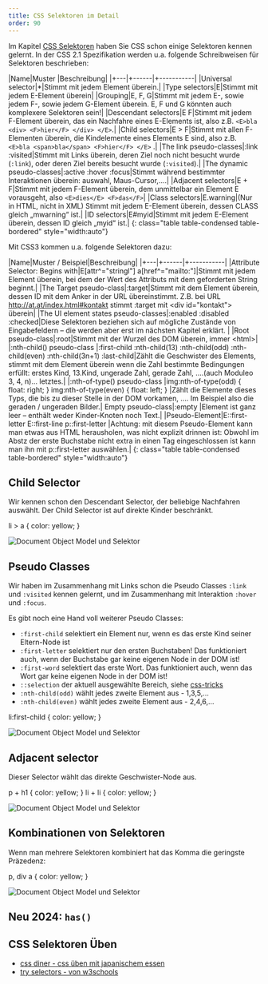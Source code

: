 ```yaml
---
title: CSS Selektoren im Detail
order: 90
---
```


Im Kapitel [CSS Selektoren](/css/basic-selectors/) haben Sie CSS schon
einige Selektoren
kennen gelernt. In der CSS 2.1 Spezifikation werden u.a.
folgende Schreibweisen für Selektoren beschrieben:

|Name|Muster |Beschreibung|
|+---|+------|+-----------|
|Universal selector|*|Stimmt mit jedem Element überein.|
|Type selectors|E|Stimmt mit jedem E-Element überein|
|Grouping|E, F, G|Stimmt mit jedem E-, sowie jedem F-, sowie jedem G-Element überein. E, F und G könnten auch komplexere Selektoren sein!|
|Descendant selectors|E F|Stimmt mit jedem F-Element überein, das ein Nachfahre eines E-Elements ist, also z.B. `<E>bla <div> <F>hier</F> </div> </E>`.|
|Child selectors|E > F|Stimmt mit allen F-Elementen überein, die Kindelemente eines Elements E sind, also z.B. `<E>bla <span>bla</span> <F>hier</F> </E>` .|
|The link pseudo-classes|:link :visited|Stimmt mit Links überein, deren Ziel noch nicht besucht wurde (`:link`), oder deren Ziel bereits besucht wurde (`:visited`).|
|The dynamic pseudo-classes|:active :hover :focus|Stimmt während bestimmter Interaktionen überein: auswahl, Maus-Cursor,....|
|Adjacent selectors|E + F|Stimmt mit jedem F-Element überein, dem unmittelbar ein Element E vorausgeht, also `<E>dies</E> <F>das</F>`|
|Class selectors|E.warning|(Nur in HTML, nicht in XML) Stimmt mit jedem E-Element überein, dessen CLASS gleich „mwarning“ ist.|
|ID selectors|E#myid|Stimmt mit jedem E-Element überein, dessen ID gleich „myid“ ist.|
{: class="table table-condensed table-bordered" style="width:auto"}

Mit CSS3 kommen u.a. folgende Selektoren dazu:

|Name|Muster  / Beispiel|Beschreibung|
|+---|+------|+-----------|
|Attribute Selector: Begins with|E\[attr^="stringl"\] a\[href^="mailto:"\]|Stimmt mit jedem Element überein, bei dem der Wert des Attributs mit dem geforderten String beginnt.|
|The Target pseudo-class|:target|Stimmt mit dem Element überein, dessen ID mit dem Anker in der URL übereinstimmt. Z.B. bei URL http://at.at/index.html#kontakt stimmt  :target mit &lt;div id="kontakt"&gt; überein|
|The UI element states pseudo-classes|:enabled :disabled :checked|Diese Selektoren beziehen sich auf mögliche Zustände von Eingabefeldern – die werden aber erst im nächsten Kapitel erklärt. |
|Root pseudo-class|:root|Stimmt mit der Wurzel des DOM überein, immer &lt;html&gt;|
|:nth-child() pseudo-class |:first-child :nth-child(13) :nth-child(odd) :nth-child(even) :nth-child(3n+1) :last-child|Zählt die Geschwister des Elements, stimmt mit dem Element überein wenn die Zahl bestimmte Bedingungen erfüllt: erstes Kind, 13.Kind, ungerade Zahl, gerade Zahl, ….(auch Moduleo 3, 4, n)… letztes.|
|:nth-of-type() pseudo-class |img:nth-of-type(odd) { float: right; } img:nth-of-type(even) { float: left; } |Zählt die Elemente dieses Typs, die bis zu dieser Stelle in der DOM vorkamen, …. Im Beispiel also die geraden / ungeraden Bilder.|
Empty pseudo-class|:empty |Element ist ganz leer – enthält weder Kinder-Knoten noch Text.|
|Pseudo-Element|E::first-letter E::first-line p::first-letter |Achtung: mit diesem Pseudo-Element kann man etwas aus HTML herausholen, was nicht explizit drinnen ist: Obwohl im Abstz der erste Buchstabe nicht extra in einen Tag eingeschlossen ist kann man ihn mit p::first-letter auswählen.|
{: class="table table-condensed table-bordered" style="width:auto"}


Child Selector
---------

Wir kennen schon den Descendant Selector, der beliebige Nachfahren auswählt.
Der Child Selector ist auf direkte Kinder beschränkt.

<css>
  li > a { color: yellow; }
</css>


![Document Object Model und Selektor](/images/css-layout/selector-child.png)

Pseudo Classes
---------

Wir haben im Zusammenhang mit Links schon die Pseudo Classes `:link` und
`:visited` kennen gelernt, und im Zusammenhang mit Interaktion `:hover` und
`:focus`.

Es gibt noch eine Hand voll weiterer Pseudo Classes:

* `:first-child` selektiert ein Element nur, wenn es das erste Kind seiner Eltern-Node ist
* `:first-letter`  selektiert nur den ersten Buchstaben!  Das funktioniert auch,
  wenn der Buchstabe gar keine eigenen Node in der DOM ist!
* `:first-word`  selektiert das erste Wort.  Das funktioniert auch,
  wenn das Wort      gar keine eigenen Node in der DOM ist!
* `::selection` der aktuell ausgewählte Bereich, siehe [css-tricks](http://css-tricks.com/examples/DifferentSelectionColors/)
* `:nth-child(odd)` wählt jedes zweite Element aus - 1,3,5,...
* `:nth-child(even)` wählt jedes zweite Element aus - 2,4,6,...



<css>
  li:first-child { color: yellow; }
</css>


![Document Object Model und Selektor](/images/css-layout/selector-firstchild.png)


Adjacent selector
---------

Dieser Selector wählt das direkte Geschwister-Node aus.

<css>
  p + h1 { color: yellow; }
  li + li { color: yellow; }
</css>


![Document Object Model und Selektor](/images/css-layout/selector-adj.png)



Kombinationen von Selektoren
---------

Wenn man mehrere Selektoren kombiniert hat das Komma die geringste Präzedenz:

<css>
  p, div a { color: yellow; }
</css>


![Document Object Model und Selektor](/images/css-layout/selector-precedence.png)


Neu 2024: `has()`
--------------



CSS Selektoren Üben
-------


* [css diner - css üben mit japanischem essen](http://flukeout.github.io/)
* [try selectors - von w3schools](https://www.w3schools.com/cssref/trysel.asp)

